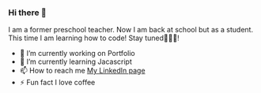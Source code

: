 ### Hi there 👋

I am a former preschool teacher. Now I am back at school but as a student. This time I am learning how to code! 
Stay tuned🤸🏻‍♀️!

- 🔭 I’m currently working on Portfolio
- 🌱 I’m currently learning Jacascript
- 📫 How to reach me [My LinkedIn page](https://www.linkedin.com/in/lisa-grant-61249221a/)
- ⚡ Fun fact I love coffee



<!--
**Liisagrant/Liisagrant** is a ✨ _special_ ✨ repository because its `README.md` (this file) appears on your GitHub profile.

Here are some ideas to get you started:

- 🔭 I’m currently working on ...
- 🌱 I’m currently learning ...
- 👯 I’m looking to collaborate on ...
- 🤔 I’m looking for help with ...
- 💬 Ask me about ...
- 📫 How to reach me: ...
- 😄 Pronouns: ...
- ⚡ Fun fact: ...
-->
